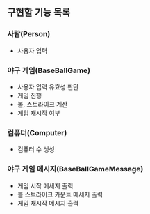 ## 구현할 기능 목록

### 사람(Person)
- 사용자 입력

### 야구 게임(BaseBallGame)
- 사용자 입력 유효성 판단 
- 게임 진행
- 볼, 스트라이크 계산
- 게임 재시작 여부

### 컴퓨터(Computer)
- 컴퓨터 수 생성

### 야구 게임 메시지(BaseBallGameMessage)
- 게임 시작 메세지 출력
- 볼 스트라이크 카운트 메세지 출력
- 게임 재시작 메시지 출력


